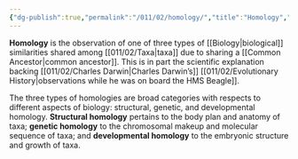 ```yaml
---
{"dg-publish":true,"permalink":"/011/02/homology/","title":"Homology","tags":["BIOL422"]}
---
```


**Homology** is the observation of one of three types of [[Biology\|biological]] similarities shared among [[011/02/Taxa\|taxa]] due to sharing a [[Common Ancestor\|common ancestor]]. This is in part the scientific explanation backing [[011/02/Charles Darwin\|Charles Darwin’s]] [[011/02/Evolutionary History\|observations while he was on board the HMS Beagle]].

The three types of homologies are broad categories with respects to different aspects of biology: structural, genetic, and developmental homology. **Structural homology** pertains to the body plan and anatomy of taxa; **genetic homology** to the chromosomal makeup and molecular sequence of taxa; and **developmental homology** to the embryonic structure and growth of taxa.